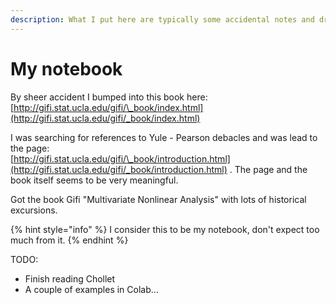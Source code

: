 ```yaml
---
description: What I put here are typically some accidental notes and draft presentations.
---
```


# My notebook

By sheer accident I bumped into this book here: [http://gifi.stat.ucla.edu/gifi/\_book/index.html](http://gifi.stat.ucla.edu/gifi/_book/index.html)  
  
I was searching for references to Yule - Pearson debacles and was lead to the page:  
[http://gifi.stat.ucla.edu/gifi/\_book/introduction.html](http://gifi.stat.ucla.edu/gifi/_book/introduction.html) . The page and the book itself seems to be very meaningful.

Got the book Gifi "Multivariate Nonlinear Analysis" with lots of historical excursions. 

{% hint style="info" %}
I consider this to be my notebook, don't expect too much from it.
{% endhint %}

TODO:

* Finish reading Chollet
* A couple of examples in Colab...


